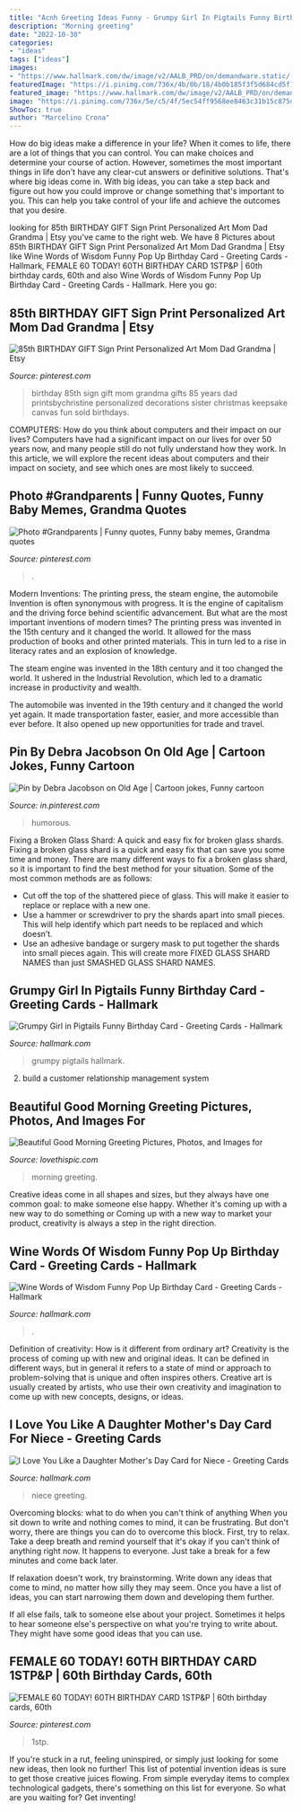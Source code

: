 ```yaml
---
title: "Acnh Greeting Ideas Funny - Grumpy Girl In Pigtails Funny Birthday Card"
description: "Morning greeting"
date: "2022-10-30"
categories:
- "ideas"
tags: ["ideas"]
images:
- "https://www.hallmark.com/dw/image/v2/AALB_PRD/on/demandware.static/-/Sites-hallmark-master/default/dwf7ab7773/images/finished-goods/Wine-Words-Wisdom-Pop-Up-Birthday-Card_399HBD2506_02.jpg?sw=1920"
featuredImage: "https://i.pinimg.com/736x/4b/0b/18/4b0b185f3f5d684cd5f1a364d5362ce1.jpg"
featured_image: "https://www.hallmark.com/dw/image/v2/AALB_PRD/on/demandware.static/-/Sites-hallmark-master/default/dwca148fa6/images/finished-goods/Flower-Bouquet-Mothers-Day-Card-for-Niece_399MOA2116_02.jpg?sw=1200&amp;sh=1200&amp;sm=fit"
image: "https://i.pinimg.com/736x/5e/c5/4f/5ec54ff9568ee8463c31b15c875d5406.jpg"
ShowToc: true
author: "Marcelino Crona"
---
```



How do big ideas make a difference in your life?
When it comes to life, there are a lot of things that you can control. You can make choices and determine your course of action. However, sometimes the most important things in life don't have any clear-cut answers or definitive solutions. That's where big ideas come in. With big ideas, you can take a step back and figure out how you could improve or change something that's important to you. This can help you take control of your life and achieve the outcomes that you desire.

	

		
looking for 85th BIRTHDAY GIFT Sign Print Personalized Art Mom Dad Grandma | Etsy you've came to the right web. We have 8 Pictures about 85th BIRTHDAY GIFT Sign Print Personalized Art Mom Dad Grandma | Etsy like Wine Words of Wisdom Funny Pop Up Birthday Card - Greeting Cards - Hallmark, FEMALE 60 TODAY! 60TH BIRTHDAY CARD 1STP&amp;P | 60th birthday cards, 60th and also Wine Words of Wisdom Funny Pop Up Birthday Card - Greeting Cards - Hallmark. Here you go:
		
    
## 85th BIRTHDAY GIFT Sign Print Personalized Art Mom Dad Grandma | Etsy

<img loading=lazy src="https://i.pinimg.com/736x/ba/5e/4f/ba5e4f9726676a32b3b46aba55bc1ecb--th-birthday-birthday-gifts.jpg" onerror="this.onerror=null;this.src='https://tse2.mm.bing.net/th?id=OIP.71md4ByOqD_No8CNJv5hkAHaHa&amp;pid=15.1';" alt="85th BIRTHDAY GIFT Sign Print Personalized Art Mom Dad Grandma | Etsy">

_Source: pinterest.com_

>birthday 85th sign gift mom grandma gifts 85 years dad printsbychristine personalized decorations sister christmas keepsake canvas fun sold birthdays. 

	

COMPUTERS: How do you think about computers and their impact on our lives?
Computers have had a significant impact on our lives for over 50 years now, and many people still do not fully understand how they work. In this article, we will explore the recent ideas about computers and their impact on society, and see which ones are most likely to succeed.

    
## Photo #Grandparents | Funny Quotes, Funny Baby Memes, Grandma Quotes

<img loading=lazy src="https://i.pinimg.com/736x/4a/24/1c/4a241c5203d8ff40af5c3c2879df28e4.jpg" onerror="this.onerror=null;this.src='https://tse3.mm.bing.net/th?id=OIP.9UzCSzsgZOMgXH6tH8N1swHaHa&amp;pid=15.1';" alt="Photo #Grandparents | Funny quotes, Funny baby memes, Grandma quotes">

_Source: pinterest.com_

>. 

	

Modern Inventions: The printing press, the steam engine, the automobile
Invention is often synonymous with progress. It is the engine of capitalism and the driving force behind scientific advancement. But what are the most important inventions of modern times?
The printing press was invented in the 15th century and it changed the world. It allowed for the mass production of books and other printed materials. This in turn led to a rise in literacy rates and an explosion of knowledge.

The steam engine was invented in the 18th century and it too changed the world. It ushered in the Industrial Revolution, which led to a dramatic increase in productivity and wealth.

The automobile was invented in the 19th century and it changed the world yet again. It made transportation faster, easier, and more accessible than ever before. It also opened up new opportunities for trade and travel.

    
## Pin By Debra Jacobson On Old Age | Cartoon Jokes, Funny Cartoon

<img loading=lazy src="https://i.pinimg.com/736x/4b/0b/18/4b0b185f3f5d684cd5f1a364d5362ce1.jpg" onerror="this.onerror=null;this.src='https://tse1.mm.bing.net/th?id=OIP.AOj3reHVNuiO-5DjfEYeWgHaKY&amp;pid=15.1';" alt="Pin by Debra Jacobson on Old Age | Cartoon jokes, Funny cartoon">

_Source: in.pinterest.com_

>humorous. 

	

Fixing a Broken Glass Shard: A quick and easy fix for broken glass shards.
Fixing a broken glass shard is a quick and easy fix that can save you some time and money. There are many different ways to fix a broken glass shard, so it is important to find the best method for your situation. Some of the most common methods are as follows:
- Cut off the top of the shattered piece of glass. This will make it easier to replace or replace with a new one.
- Use a hammer or screwdriver to pry the shards apart into small pieces. This will help identify which part needs to be replaced and which doesn’t.
- Use an adhesive bandage or surgery mask to put together the shards into small pieces again. This will create more FIXED GLASS SHARD NAMES than just SMASHED GLASS SHARD NAMES.

    
## Grumpy Girl In Pigtails Funny Birthday Card - Greeting Cards - Hallmark

<img loading=lazy src="https://www.hallmark.com/dw/image/v2/AALB_PRD/on/demandware.static/-/Sites-hallmark-master/default/dw2a91d749/images/finished-goods/Grumpy-Girl-in-Pigtails-Funny-Birthday-Card_369ZZB1539_04.jpg?sw=1920" onerror="this.onerror=null;this.src='https://tse2.mm.bing.net/th?id=OIP.pScbSZaJfeABWypXwTX9tQHaHa&amp;pid=15.1';" alt="Grumpy Girl in Pigtails Funny Birthday Card - Greeting Cards - Hallmark">

_Source: hallmark.com_

>grumpy pigtails hallmark. 

	

2. build a customer relationship management system

    
## Beautiful Good Morning Greeting Pictures, Photos, And Images For

<img loading=lazy src="http://www.lovethispic.com/uploaded_images/307411-Beautiful-Good-Morning-Greeting.jpg" onerror="this.onerror=null;this.src='https://tse3.mm.bing.net/th?id=OIP.5OLNfNdTfio0escNMd1TggAAAA&amp;pid=15.1';" alt="Beautiful Good Morning Greeting Pictures, Photos, and Images for">

_Source: lovethispic.com_

>morning greeting. 

	

Creative ideas come in all shapes and sizes, but they always have one common goal: to make someone else happy. Whether it's coming up with a new way to do something or Coming up with a new way to market your product, creativity is always a step in the right direction.

    
## Wine Words Of Wisdom Funny Pop Up Birthday Card - Greeting Cards - Hallmark

<img loading=lazy src="https://www.hallmark.com/dw/image/v2/AALB_PRD/on/demandware.static/-/Sites-hallmark-master/default/dwf7ab7773/images/finished-goods/Wine-Words-Wisdom-Pop-Up-Birthday-Card_399HBD2506_02.jpg?sw=1920" onerror="this.onerror=null;this.src='https://tse4.mm.bing.net/th?id=OIP.jS4fehyfUgI6Mh-ogsJEBwHaHa&amp;pid=15.1';" alt="Wine Words of Wisdom Funny Pop Up Birthday Card - Greeting Cards - Hallmark">

_Source: hallmark.com_

>. 

	

Definition of creativity: How is it different from ordinary art?
Creativity is the process of coming up with new and original ideas. It can be defined in different ways, but in general it refers to a state of mind or approach to problem-solving that is unique and often inspires others. Creative art is usually created by artists, who use their own creativity and imagination to come up with new concepts, designs, or ideas.

    
## I Love You Like A Daughter Mother&#039;s Day Card For Niece - Greeting Cards

<img loading=lazy src="https://www.hallmark.com/dw/image/v2/AALB_PRD/on/demandware.static/-/Sites-hallmark-master/default/dwca148fa6/images/finished-goods/Flower-Bouquet-Mothers-Day-Card-for-Niece_399MOA2116_02.jpg?sw=1200&amp;sh=1200&amp;sm=fit" onerror="this.onerror=null;this.src='https://tse4.mm.bing.net/th?id=OIP.3msZTN-d4UiLjpAm35xBMwHaHa&amp;pid=15.1';" alt="I Love You Like a Daughter Mother&#039;s Day Card for Niece - Greeting Cards">

_Source: hallmark.com_

>niece greeting. 

	

Overcoming blocks: what to do when you can't think of anything
When you sit down to write and nothing comes to mind, it can be frustrating. But don't worry, there are things you can do to overcome this block.
First, try to relax. Take a deep breath and remind yourself that it's okay if you can't think of anything right now. It happens to everyone. Just take a break for a few minutes and come back later.

If relaxation doesn't work, try brainstorming. Write down any ideas that come to mind, no matter how silly they may seem. Once you have a list of ideas, you can start narrowing them down and developing them further.

If all else fails, talk to someone else about your project. Sometimes it helps to hear someone else's perspective on what you're trying to write about. They might have some good ideas that you can use.

    
## FEMALE 60 TODAY! 60TH BIRTHDAY CARD 1STP&amp;P | 60th Birthday Cards, 60th

<img loading=lazy src="https://i.pinimg.com/736x/5e/c5/4f/5ec54ff9568ee8463c31b15c875d5406.jpg" onerror="this.onerror=null;this.src='https://tse2.mm.bing.net/th?id=OIP.xDEHATo8pn5xq7E-dSRLzwHaON&amp;pid=15.1';" alt="FEMALE 60 TODAY! 60TH BIRTHDAY CARD 1STP&amp;P | 60th birthday cards, 60th">

_Source: pinterest.com_

>1stp. 

	

If you're stuck in a rut, feeling uninspired, or simply just looking for some new ideas, then look no further! This list of potential invention ideas is sure to get those creative juices flowing. From simple everyday items to complex technological gadgets, there's something on this list for everyone. So what are you waiting for? Get inventing!

